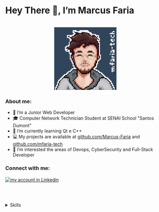 <!--
    TITLE:      README
    AUTOR:      MARCUS FARIA
    DATA_INIT:  31.10.2022


    Linkedin: https://www.linkedin.com/in/marcus-v-faria-4a2117213
    Github
        CurrProjects: http://github.com/mfaria-tech
        OldProjects: http://github.com/Marcus-Faria
 -->


# Hey There 👋, I’m Marcus Faria

<br/>
<div align="center">
    <img alt="my-avatar pixelart" src="./img/myavatar-pixelart.png" width="196" height="196">
</div>


<div>
    <h3>About me:</h3>
    <ul>
        <li>🚀 I’m a Junior Web Developer</li>
        <li>🎓 Computer Network Technician Student at SENAI School "Santos Dumont”</li>
        <li>🌱 I’m currently learning Qt e C++</li>
        <li>💻 My projects are available at <a href="http://github.com/Marcus-Faria">github.com/Marcus-Faria</a> and <a href="http://github.com/mfaria-tech">github.com/mfaria-tech</a></li>
        <li>🔭 I’m interested the areas of Devops, CyberSecurity and Full-Stack Developer</li>
    </ul>
</div>


<h3>Connect with me:</h3>
<a href="https://www.linkedin.com/in/marcus-v-faria-4a2117213" target="blank"><img align="center" src="https://raw.githubusercontent.com/rahuldkjain/github-profile-readme-generator/master/src/images/icons/Social/linked-in-alt.svg" alt="my account in Linkedin" height="30" width="40" /></a>




<br /><br />
<details>
    <summary>
        <span>Skills</span>
    </summary>


**Languages**

![JavaScript][badge-javascript]
![Python][badge-python]
![C][badge-c]
![C++][badge-cpp]
![PowerShell][badge-powershell]
![Shell Script][badge-shellscript]


**Languages Markation and Style**

![HTML5][badge-html5]
![CSS3][badge-css3]
![Markdown][badge-markdown]


**SOs**

![Windows][badge-windows]
![Linux][badge-linux]


**Devops**

![Docker][badge-docker]
![Nginx][badge-nginx]


**Frameworks, Platforms and Libraries**

![Qt][badge-qt]
![Outsystems][badge-outsystems]


**Version Control**

![Git][badge-git]



<!-- ###################################### -->
<!--             LOCAL VARIABLES            -->
<!-- ###################################### -->

<!-- Version Control -->
[badge-git]: https://img.shields.io/badge/git-31455A.svg?style=for-the-badge&logo=git&logoColor=white

<!-- Server WEB -->
[badge-nginx]: https://img.shields.io/badge/nginx-31455A.svg?style=for-the-badge&logo=nginx&logoColor=white

<!-- Containers -->
[badge-docker]: https://img.shields.io/badge/docker-31455A.svg?style=for-the-badge&logo=docker&logoColor=white

<!-- SOs -->
[badge-linux]: https://img.shields.io/badge/Linux-31455A?style=for-the-badge&logo=linux&logoColor=white
[badge-windows]: https://img.shields.io/badge/Windows-31455A?style=for-the-badge&logo=windows&logoColor=white

<!-- Distro Linux -->
[badge-debian]: https://img.shields.io/badge/Debian-31455A?style=for-the-badge&logo=debian&logoColor=white
[badge-ubuntu]: https://img.shields.io/badge/Ubuntu-31455A?style=for-the-badge&logo=ubuntu&logoColor=white
[badge-fedora]: https://img.shields.io/badge/Fedora-31455A?style=for-the-badge&logo=fedora&logoColor=white
[badge-arch]: https://img.shields.io/badge/Arch%20Linux-31455A?logo=arch-linux&logoColor=fff&style=for-the-badge

<!-- Languages Mark -->
[badge-html5]: https://img.shields.io/badge/html5-31455A.svg?style=for-the-badge&logo=html5&logoColor=white
[badge-markdown]: https://img.shields.io/badge/markdown-31455A.svg?style=for-the-badge&logo=markdown&logoColor=white

<!-- Language Style -->
[badge-css3]: https://img.shields.io/badge/css3-31455A.svg?style=for-the-badge&logo=css3&logoColor=white

<!-- Languages -->
[badge-javascript]: https://img.shields.io/badge/javascript-31455A.svg?style=for-the-badge&logo=javascript&logoColor=white
[badge-python]: https://img.shields.io/badge/python-31455A?style=for-the-badge&logo=python&logoColor=white
[badge-c]: https://img.shields.io/badge/c-31455A.svg?style=for-the-badge&logo=c&logoColor=white
[badge-cpp]: https://img.shields.io/badge/c++-31455A.svg?style=for-the-badge&logo=c%2B%2B&logoColor=white
[badge-powershell]: https://img.shields.io/badge/PowerShell-31455A.svg?style=for-the-badge&logo=powershell&logoColor=white
[badge-shellscript]: https://img.shields.io/badge/shell_script-31455A.svg?style=for-the-badge&logo=gnu-bash&logoColor=white


<!-- Frameworks, Platforms and Libraries -->
[badge-qt]: https://img.shields.io/badge/Qt-31455A.svg?style=for-the-badge&logo=Qt&logoColor=white
[badge-outsystems]: https://img.shields.io/badge/OutSystems-31455A?style=for-the-badge&logo=OutSystems&logoColor=white


<!-- Connect me -->
[link-old]: http://github.com/Marcus-Faria
[link-curr]: http://github.com/mfaria-tech
[link-kinkedin]: https://www.linkedin.com/in/marcus-v-faria-4a2117213/
[badge-linkedin]: https://raw.githubusercontent.com/rahuldkjain/github-profile-readme-generator/master/src/images/icons/Social/linked-in-alt.svg

